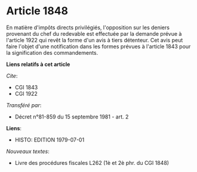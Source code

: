 # Article 1848

En matière d'impôts directs privilégiés, l'opposition sur les deniers provenant du chef du redevable est effectuée par la
demande prévue à l'article 1922 qui revêt la forme d'un avis à tiers détenteur. Cet avis peut faire l'objet d'une
notification dans les formes prévues à l'article 1843 pour la signification des commandements.

**Liens relatifs à cet article**

_Cite_:

  - CGI 1843
  - CGI 1922

_Transféré par_:

  - Décret n°81-859 du 15 septembre 1981 - art. 2

**Liens**:

  - HISTO: EDITION 1979-07-01

_Nouveaux textes_:

  - Livre des procédures fiscales L262 (1è et 2è phr. du CGI 1848)
